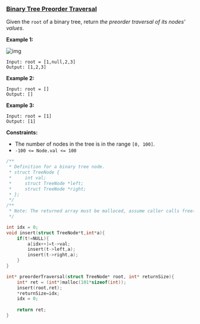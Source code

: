 ### [Binary Tree Preorder Traversal](https://leetcode.com/problems/binary-tree-preorder-traversal/)

Given the `root` of a binary tree, return *the preorder traversal of its nodes' values*.

 

**Example 1:**

![img](https://assets.leetcode.com/uploads/2020/09/15/inorder_1.jpg)

```
Input: root = [1,null,2,3]
Output: [1,2,3]
```

**Example 2:**

```
Input: root = []
Output: []
```

**Example 3:**

```
Input: root = [1]
Output: [1]
```

 

**Constraints:**

- The number of nodes in the tree is in the range `[0, 100]`.
- `-100 <= Node.val <= 100`

```C
/**
 * Definition for a binary tree node.
 * struct TreeNode {
 *     int val;
 *     struct TreeNode *left;
 *     struct TreeNode *right;
 * };
 */
/**
 * Note: The returned array must be malloced, assume caller calls free().
 */

int idx = 0;
void insert(struct TreeNode*t,int*a){
    if(t!=NULL){
        a[idx++]=t->val;
        insert(t->left,a);
        insert(t->right,a);
    }
}

int* preorderTraversal(struct TreeNode* root, int* returnSize){
    int* ret = (int*)malloc(101*sizeof(int));
    insert(root,ret);
    *returnSize=idx;
    idx = 0;
    
    return ret;
}
```

